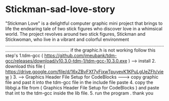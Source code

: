 # Stickman-sad-love-story
"Stickman Love" is a delightful computer graphic mini project that brings to life the endearing tale of two stick figures who discover love in a whimsical world. The project revolves around two stick figures, Stickman and Stickwoman, who live in a vibrant and colorful environment
..............................................................................................................................................................................
if the graphic.h is  not working
follow this step's
1.tdm-gcc ( https://github.com/jmeubank/tdm-gcc/releases/download/v10.3.0-tdm-1/tdm-gcc-10.3.0.exe ) 
--> install
2.  download this file ( https://drive.google.com/file/d/16xZBvFXf7yFjxwTpuyevK1KPuLgUeZFh/view )
3.  --> Graphics Header File Setup for CodeBlocks 
---> copy graphic file and past it into the tdm-gcc file in  the include file paste
4.  copy the libbgi.a file from  ( Graphics Header File Setup for CodeBlocks  ) and paste that int to the  tdm-gcc inside  the lib file.
5. run the program .
thank you
